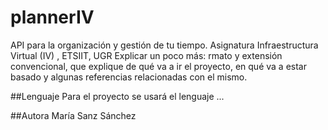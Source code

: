 # plannerIV
API para la organización y gestión de tu tiempo. Asignatura Infraestructura Virtual (IV) , ETSIIT, UGR
Explicar un poco más:
rmato y extensión convencional, que explique de qué va a ir el proyecto, en qué va a estar basado y algunas referencias relacionadas con el mismo. 

##Lenguaje
Para el proyecto se usará el lenguaje ...

##Autora
María Sanz Sánchez
